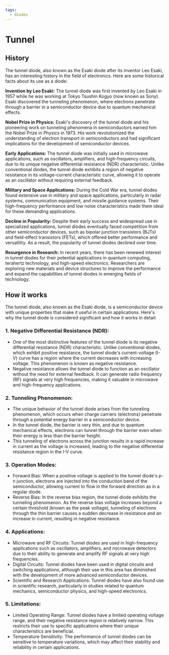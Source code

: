 ```yaml
---
tags:
  - diodes
---
```


# Tunnel

## History

The tunnel diode, also known as the Esaki diode after its inventor Leo Esaki, has an interesting history in the field of electronics. Here are some historical facts about its use as a diode:

**Invention by Leo Esaki:** The tunnel diode was first invented by Leo Esaki in 1957 while he was working at Tokyo Tsushin Kogyo (now known as Sony). Esaki discovered the tunneling phenomenon, where electrons penetrate through a barrier in a semiconductor device due to quantum mechanical effects.

**Nobel Prize in Physics:** Esaki's discovery of the tunnel diode and his pioneering work on tunneling phenomena in semiconductors earned him the Nobel Prize in Physics in 1973. His work revolutionized the understanding of electron transport in semiconductors and had significant implications for the development of semiconductor devices.

**Early Applications:** The tunnel diode was initially used in microwave applications, such as oscillators, amplifiers, and high-frequency circuits, due to its unique negative differential resistance (NDR) characteristic. Unlike conventional diodes, the tunnel diode exhibits a region of negative resistance in its voltage-current characteristic curve, allowing it to operate as an oscillator without requiring external feedback.

**Military and Space Applications:** During the Cold War era, tunnel diodes found extensive use in military and space applications, particularly in radar systems, communication equipment, and missile guidance systems. Their high-frequency performance and low noise characteristics made them ideal for these demanding applications.

**Decline in Popularity:** Despite their early success and widespread use in specialized applications, tunnel diodes eventually faced competition from other semiconductor devices, such as bipolar junction transistors (BJTs) and field-effect transistors (FETs), which offered better performance and versatility. As a result, the popularity of tunnel diodes declined over time.

**Resurgence in Research:** In recent years, there has been renewed interest in tunnel diodes for their potential applications in quantum computing, terahertz technology, and high-speed electronics. Researchers are exploring new materials and device structures to improve the performance and expand the capabilities of tunnel diodes in emerging fields of technology.

## How it works

The tunnel diode, also known as the Esaki diode, is a semiconductor device with unique properties that make it useful in certain applications. Here's why the tunnel diode is considered significant and how it works in detail:

### 1. Negative Differential Resistance (NDR):
   - One of the most distinctive features of the tunnel diode is its negative differential resistance (NDR) characteristic. Unlike conventional diodes, which exhibit positive resistance, the tunnel diode's current-voltage (I-V) curve has a region where the current decreases with increasing voltage. This phenomenon is known as negative resistance.
   - Negative resistance allows the tunnel diode to function as an oscillator without the need for external feedback. It can generate radio frequency (RF) signals at very high frequencies, making it valuable in microwave and high-frequency applications.

### 2. Tunneling Phenomenon:
   - The unique behavior of the tunnel diode arises from the tunneling phenomenon, which occurs when charge carriers (electrons) penetrate through a potential energy barrier in a semiconductor device.
   - In the tunnel diode, the barrier is very thin, and due to quantum mechanical effects, electrons can tunnel through the barrier even when their energy is less than the barrier height.
   - This tunneling of electrons across the junction results in a rapid increase in current as the voltage is increased, leading to the negative differential resistance region in the I-V curve.

### 3. Operation Modes:
   - Forward Bias: When a positive voltage is applied to the tunnel diode's p-n junction, electrons are injected into the conduction band of the semiconductor, allowing current to flow in the forward direction as in a regular diode.
   - Reverse Bias: In the reverse bias region, the tunnel diode exhibits the tunneling phenomenon. As the reverse bias voltage increases beyond a certain threshold (known as the peak voltage), tunneling of electrons through the thin barrier causes a sudden decrease in resistance and an increase in current, resulting in negative resistance.

### 4. Applications:
   - Microwave and RF Circuits: Tunnel diodes are used in high-frequency applications such as oscillators, amplifiers, and microwave detectors due to their ability to generate and amplify RF signals at very high frequencies.
   - Digital Circuits: Tunnel diodes have been used in digital circuits and switching applications, although their use in this area has diminished with the development of more advanced semiconductor devices.
   - Scientific and Research Applications: Tunnel diodes have also found use in scientific research, particularly in studies related to quantum mechanics, semiconductor physics, and high-speed electronics.

### 5. Limitations:
   - Limited Operating Range: Tunnel diodes have a limited operating voltage range, and their negative resistance region is relatively narrow. This restricts their use to specific applications where their unique characteristics are beneficial.
   - Temperature Sensitivity: The performance of tunnel diodes can be sensitive to temperature variations, which may affect their stability and reliability in certain applications.
